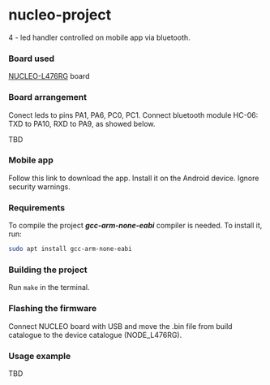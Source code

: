 # nucleo-project

4 - led handler controlled on mobile app via bluetooth.

### Board used

[NUCLEO-L476RG](https://www.st.com/en/microcontrollers-microprocessors/stm32l476rg.html) board

### Board arrangement

Conect leds to pins PA1, PA6, PC0, PC1. Connect bluetooth module HC-06: TXD to PA10, RXD to PA9, as showed below.

TBD

### Mobile app

Follow this link to download the app. Install it on the Android device. Ignore security warnings.

### Requirements

To compile the project ***gcc-arm-none-eabi*** compiler is needed. To install it, run:
```bash
sudo apt install gcc-arm-none-eabi
```

### Building the project

Run ```make``` in the terminal.

### Flashing the firmware

Connect NUCLEO board with USB and move the .bin file from build catalogue to the device catalogue (NODE_L476RG).

### Usage example

TBD
